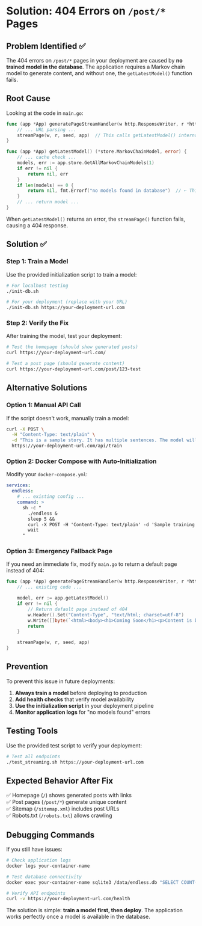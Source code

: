 # Solution: 404 Errors on `/post/*` Pages

## Problem Identified ✅

The 404 errors on `/post/*` pages in your deployment are caused by **no trained model in the database**. The application requires a Markov chain model to generate content, and without one, the `getLatestModel()` function fails.

## Root Cause

Looking at the code in `main.go`:

```go
func (app *App) generatePageStreamHandler(w http.ResponseWriter, r *http.Request) {
    // ... URL parsing ...
    streamPage(w, r, seed, app)  // This calls getLatestModel() internally
}

func (app *App) getLatestModel() (*store.MarkovChainModel, error) {
    // ... cache check ...
    models, err := app.store.GetAllMarkovChainModels(1)
    if err != nil {
        return nil, err
    }
    if len(models) == 0 {
        return nil, fmt.Errorf("no models found in database")  // ← This causes the 404
    }
    // ... return model ...
}
```

When `getLatestModel()` returns an error, the `streamPage()` function fails, causing a 404 response.

## Solution ✅

### Step 1: Train a Model

Use the provided initialization script to train a model:

```bash
# For localhost testing
./init-db.sh

# For your deployment (replace with your URL)
./init-db.sh https://your-deployment-url.com
```

### Step 2: Verify the Fix

After training the model, test your deployment:

```bash
# Test the homepage (should show generated posts)
curl https://your-deployment-url.com/

# Test a post page (should generate content)
curl https://your-deployment-url.com/post/123-test
```

## Alternative Solutions

### Option 1: Manual API Call

If the script doesn't work, manually train a model:

```bash
curl -X POST \
  -H "Content-Type: text/plain" \
  -d "This is a sample story. It has multiple sentences. The model will learn from this text and generate new stories." \
  https://your-deployment-url.com/api/train
```

### Option 2: Docker Compose with Auto-Initialization

Modify your `docker-compose.yml`:

```yaml
services:
  endless:
    # ... existing config ...
    command: >
      sh -c "
        ./endless &
        sleep 5 &&
        curl -X POST -H 'Content-Type: text/plain' -d 'Sample training text here.' http://localhost:8080/api/train &&
        wait
      "
```

### Option 3: Emergency Fallback Page

If you need an immediate fix, modify `main.go` to return a default page instead of 404:

```go
func (app *App) generatePageStreamHandler(w http.ResponseWriter, r *http.Request) {
    // ... existing code ...

    model, err := app.getLatestModel()
    if err != nil {
        // Return default page instead of 404
        w.Header().Set("Content-Type", "text/html; charset=utf-8")
        w.Write([]byte(`<html><body><h1>Coming Soon</h1><p>Content is being generated...</p></body></html>`))
        return
    }

    streamPage(w, r, seed, app)
}
```

## Prevention

To prevent this issue in future deployments:

1. **Always train a model** before deploying to production
2. **Add health checks** that verify model availability
3. **Use the initialization script** in your deployment pipeline
4. **Monitor application logs** for "no models found" errors

## Testing Tools

Use the provided test script to verify your deployment:

```bash
# Test all endpoints
./test_streaming.sh https://your-deployment-url.com
```

## Expected Behavior After Fix

✅ Homepage (`/`) shows generated posts with links  
✅ Post pages (`/post/*`) generate unique content  
✅ Sitemap (`/sitemap.xml`) includes post URLs  
✅ Robots.txt (`/robots.txt`) allows crawling

## Debugging Commands

If you still have issues:

```bash
# Check application logs
docker logs your-container-name

# Test database connectivity
docker exec your-container-name sqlite3 /data/endless.db "SELECT COUNT(*) FROM markov_chain_model;"

# Verify API endpoints
curl -v https://your-deployment-url.com/health
```

The solution is simple: **train a model first, then deploy**. The application works perfectly once a model is available in the database.
